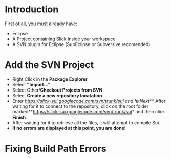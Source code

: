 # Introduction #

First of all, you must already have:
  * Eclipse
  * A Project containing Slick inside your workspace
  * A SVN plugin for Eclipse (SubEclipse or Subversive recomended)

# Add the SVN Project #
  * Right Click in the **Package Explorer**
  * Select **"Import..."**
  * Select Other/**Checkout Projects from SVN**
  * Select **Create a new repository locatation**
  * Enter **https://slick-sui.googlecode.com/svn/trunk/sui* and hit**Next*** After waiting for it to connect to the repository, click on the root folder marked**https://slick-sui.googlecode.com/svn/trunk/sui* and then click **Finish**
  * After waiting for it to retrieve all the files, it will attempt to compile Sui.
  * **If no errors are displayed at this point, you are done!**

# Fixing Build Path Errors #